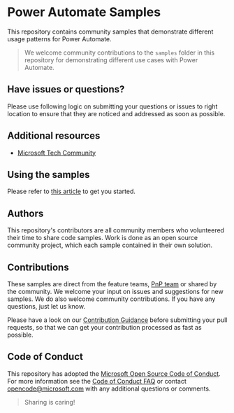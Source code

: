 # Power Automate Samples


This repository contains community samples that demonstrate different usage patterns for Power Automate.

> We welcome community contributions to the `samples` folder in this repository for demonstrating different use cases with Power Automate. 

## Have issues or questions?

Please use following logic on submitting your questions or issues to right location to ensure that they are noticed and addressed as soon as possible.

## Additional resources

- [Microsoft Tech Community](https://techcommunity.microsoft.com/t5/power-platform/bd-p/PowerPlatform)

## Using the samples

Please refer to [this article](https://github.com/pnp/powerautomate-samples/wiki/How-to-use-Power-Automated-samples) to get you started.

## Authors

This repository's contributors are all community members who volunteered their time to share code samples. Work is done as an open source community project, which each sample contained in their own solution.

## Contributions

These samples are direct from the feature teams, [PnP team](http://aka.ms/m365pnp) or shared by the community. We welcome your input on issues and suggestions for new samples. We do also welcome community contributions. If you have any questions, just let us know.

Please have a look on our [Contribution Guidance](./CONTRIBUTING.md) before submitting your pull requests, so that we can get your contribution processed as fast as possible.

## Code of Conduct

This repository has adopted the [Microsoft Open Source Code of Conduct](https://opensource.microsoft.com/codeofconduct/). For more information see the [Code of Conduct FAQ](https://opensource.microsoft.com/codeofconduct/faq/) or contact [opencode@microsoft.com](mailto:opencode@microsoft.com) with any additional questions or comments.

> Sharing is caring!
